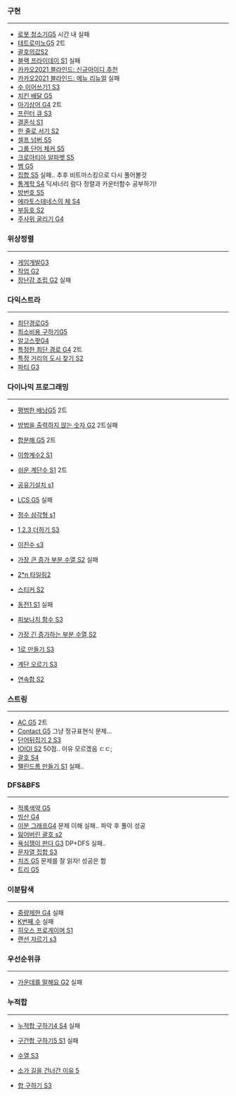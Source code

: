 ### 구현

---

* [로봇 청소기G5](https://www.acmicpc.net/problem/14503) 시간 내 실패
* [테트로미노G5](https://www.acmicpc.net/problem/14500) 2트
* [괄호의값S2](https://www.acmicpc.net/problem/2504)
* [블랙 프라이데이 S1](https://www.acmicpc.net/problem/18114) 실패
* [카카오2021 블라인드: 신규아이디 추천](https://programmers.co.kr/learn/courses/30/lessons/72410)
* [카카오2021 블라인드: 메뉴 리뉴얼](https://programmers.co.kr/learn/courses/30/lessons/72411) 실패
* [수 이어쓰기1 S3](https://www.acmicpc.net/problem/1748)
* [치킨 배달 G5](https://www.acmicpc.net/problem/15686)
* [아기상어 G4](https://www.acmicpc.net/problem/16236) 2트
* [프린터 큐 S3](https://www.acmicpc.net/problem/1966)
* [결혼식 S1](https://www.acmicpc.net/problem/5567)
* [한 줄로 서기 S2](https://www.acmicpc.net/problem/1138)
* [셀프 넘버 S5](https://www.acmicpc.net/problem/4673)
* [그룹 단어 체커 S5](https://www.acmicpc.net/status?user_id=cano721&problem_id=1316&from_mine=1)
* [크로아티아 알파벳 S5](https://www.acmicpc.net/problem/2941)
* [뱀 G5](https://www.acmicpc.net/problem/3190)
* [집합 S5](https://www.acmicpc.net/problem/11723) 실패.. 추후 비트마스킹으로 다시 풀어볼것
* [통계학 S4](https://www.acmicpc.net/problem/2108) 딕셔너리 람다 정렬과 카운터함수 공부하기!
* [방번호 S5](https://www.acmicpc.net/problem/1475)
* [에라토스테네스의 체 S4](https://www.acmicpc.net/problem/2960)
* [부등호 S2](https://www.acmicpc.net/problem/2529)
* [주사위 굴리기 G4](https://www.acmicpc.net/problem/14499)



### 위상정렬

---

* [게임개발G3](https://www.acmicpc.net/problem/1516)
* [작업 G2](https://www.acmicpc.net/problem/2056)
* [장난감 조립 G2](https://www.acmicpc.net/problem/2637) 실패



### 다익스트라

---

* [최단경로G5](https://www.acmicpc.net/problem/1753)
* [최소비용 구하기G5](https://www.acmicpc.net/problem/1916)
* [알고스팟G4](https://www.acmicpc.net/problem/1261)
* [특정한 최단 경로 G4](https://www.acmicpc.net/problem/1504) 2트
* [특정 거리의 도시 찾기 S2](https://www.acmicpc.net/problem/18352)
* [파티 G3](https://www.acmicpc.net/problem/1238)



### 다이나믹 프로그래밍

---

* [평범한 배낭G5](https://www.acmicpc.net/problem/12865) 2트

* [방법을 출력하지 않는 숫자 G2](https://www.acmicpc.net/problem/13392) 2트실패

* [합분해 G5](https://www.acmicpc.net/problem/2225) 2트

* [이항계수2 S1](https://www.acmicpc.net/problem/11051)

* [쉬운 계단수 S1](https://www.acmicpc.net/problem/10844) 2트

* [공유기설치 s1](https://www.acmicpc.net/problem/2110) 

* [LCS G5](https://www.acmicpc.net/problem/9251) 실패

* [정수 삼각형 s1](https://www.acmicpc.net/problem/1932)

* [1,2,3 더하기 S3](https://www.acmicpc.net/problem/9095)

* [이친수 s3](https://www.acmicpc.net/problem/2193)

* [가장 큰 증가 부분 수열 S2](https://www.acmicpc.net/problem/11055) 실패

* [2*n 타일링2](https://www.acmicpc.net/problem/11727)

* [스티커 S2](https://www.acmicpc.net/problem/9465)

* [동전1 S1](https://www.acmicpc.net/problem/2293) 실패

* [피보나치 함수 S3](https://www.acmicpc.net/problem/1003)

* [가장 긴 증가하는 부분 수열 S2](https://www.acmicpc.net/problem/11053)

* [1로 만들기 S3](https://www.acmicpc.net/problem/1463)

* [계단 오르기 S3](https://www.acmicpc.net/problem/2579)

* [연속합 S2](https://www.acmicpc.net/problem/1912)

  



### 스트링

---

* [AC G5](https://www.acmicpc.net/problem/5430) 2트
* [Contact G5](https://www.acmicpc.net/problem/1013) 그냥 정규표현식 문제...
* [단어뒤집기 2 S3](https://www.acmicpc.net/problem/17413)
* [IOIOI S2](https://www.acmicpc.net/problem/5525) 50점.. 이유 모르겠음 ㄷㄷ;
* [괄호 S4](https://www.acmicpc.net/problem/9012)
* [팰린드롬 만들기 S1](https://www.acmicpc.net/problem/1254) 실패..



### DFS&BFS

---

* [적록색약 G5](https://www.acmicpc.net/problem/10026)
* [빙산 G4](https://www.acmicpc.net/problem/2573)
* [이분 그래프G4](https://www.acmicpc.net/problem/1707) 문제 이해 실패.. 파악 후 풀이 성공
* [잃어버린 괄호 s2](https://www.acmicpc.net/problem/1541)
* [욕심쟁이 판다 G3](https://www.acmicpc.net/problem/1937) DP+DFS 실패..
* [문자열 집합 S3](https://www.acmicpc.net/problem/14425)
* [치즈 G5](https://www.acmicpc.net/problem/2636) 문제를 잘 읽자! 성공은 함
* [트리 G5](https://www.acmicpc.net/problem/1068)



### 이분탐색

---

* [중량제한 G4](https://www.acmicpc.net/problem/1939) 실패
* [K번째 수](https://www.acmicpc.net/problem/1300) 실패
* [히오스 프로게이머 S1](https://www.acmicpc.net/problem/16564)
* [랜선 자르기 s3](https://www.acmicpc.net/problem/1654)



### 우선순위큐

---

* [가운데를 말해요 G2](https://www.acmicpc.net/problem/1655) 실패





### 누적합

---

* [누적합 구하기4 S4](https://www.acmicpc.net/problem/11659) 실패

* [구간합 구하기5 S1](https://www.acmicpc.net/problem/11660) 실패

* [수열 S3](https://www.acmicpc.net/problem/2559) 

* [소가 길을 건너간 이유 5](https://www.acmicpc.net/problem/14465) 

* [합 구하기 S3](https://www.acmicpc.net/problem/11441)

  

